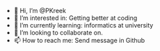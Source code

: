 - 👋 Hi, I’m @PKreek
- 👀 I’m interested in: Getting better at coding
- 🌱 I’m currently learning: informatics at university
- 💞️ I’m looking to collaborate on.
- 📫 How to reach me: Send message in Github

<!---
PKreek/PKreek is a ✨ special ✨ repository because its `README.md` (this file) appears on your GitHub profile.
You can click the Preview link to take a look at your changes.
--->
